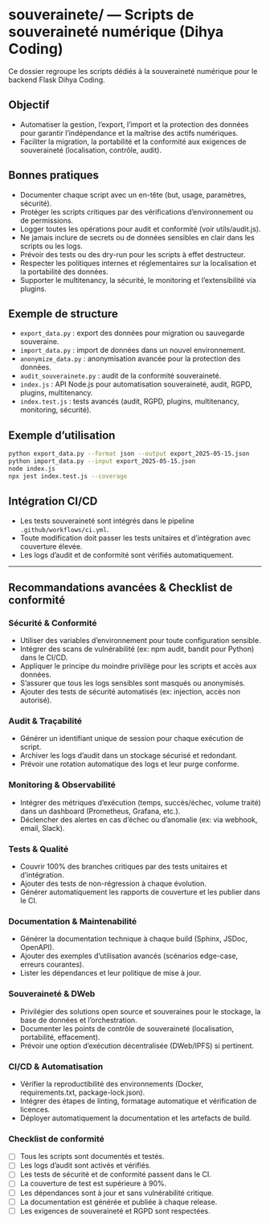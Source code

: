 # souverainete/ — Scripts de souveraineté numérique (Dihya Coding)

Ce dossier regroupe les scripts dédiés à la souveraineté numérique pour le backend Flask Dihya Coding.

## Objectif

- Automatiser la gestion, l’export, l’import et la protection des données pour garantir l’indépendance et la maîtrise des actifs numériques.
- Faciliter la migration, la portabilité et la conformité aux exigences de souveraineté (localisation, contrôle, audit).

## Bonnes pratiques

- Documenter chaque script avec un en-tête (but, usage, paramètres, sécurité).
- Protéger les scripts critiques par des vérifications d’environnement ou de permissions.
- Logger toutes les opérations pour audit et conformité (voir utils/audit.js).
- Ne jamais inclure de secrets ou de données sensibles en clair dans les scripts ou les logs.
- Prévoir des tests ou des dry-run pour les scripts à effet destructeur.
- Respecter les politiques internes et réglementaires sur la localisation et la portabilité des données.
- Supporter le multitenancy, la sécurité, le monitoring et l’extensibilité via plugins.

## Exemple de structure

- `export_data.py` : export des données pour migration ou sauvegarde souveraine.
- `import_data.py` : import de données dans un nouvel environnement.
- `anonymize_data.py` : anonymisation avancée pour la protection des données.
- `audit_souverainete.py` : audit de la conformité souveraineté.
- `index.js` : API Node.js pour automatisation souveraineté, audit, RGPD, plugins, multitenancy.
- `index.test.js` : tests avancés (audit, RGPD, plugins, multitenancy, monitoring, sécurité).

## Exemple d’utilisation

```bash
python export_data.py --format json --output export_2025-05-15.json
python import_data.py --input export_2025-05-15.json
node index.js
npx jest index.test.js --coverage
```

## Intégration CI/CD

- Les tests souveraineté sont intégrés dans le pipeline `.github/workflows/ci.yml`.
- Toute modification doit passer les tests unitaires et d’intégration avec couverture élevée.
- Les logs d’audit et de conformité sont vérifiés automatiquement.

---

## Recommandations avancées & Checklist de conformité

### Sécurité & Conformité

- Utiliser des variables d’environnement pour toute configuration sensible.
- Intégrer des scans de vulnérabilité (ex: npm audit, bandit pour Python) dans le CI/CD.
- Appliquer le principe du moindre privilège pour les scripts et accès aux données.
- S’assurer que tous les logs sensibles sont masqués ou anonymisés.
- Ajouter des tests de sécurité automatisés (ex: injection, accès non autorisé).

### Audit & Traçabilité

- Générer un identifiant unique de session pour chaque exécution de script.
- Archiver les logs d’audit dans un stockage sécurisé et redondant.
- Prévoir une rotation automatique des logs et leur purge conforme.

### Monitoring & Observabilité

- Intégrer des métriques d’exécution (temps, succès/échec, volume traité) dans un dashboard (Prometheus, Grafana, etc.).
- Déclencher des alertes en cas d’échec ou d’anomalie (ex: via webhook, email, Slack).

### Tests & Qualité

- Couvrir 100% des branches critiques par des tests unitaires et d’intégration.
- Ajouter des tests de non-régression à chaque évolution.
- Générer automatiquement les rapports de couverture et les publier dans le CI.

### Documentation & Maintenabilité

- Générer la documentation technique à chaque build (Sphinx, JSDoc, OpenAPI).
- Ajouter des exemples d’utilisation avancés (scénarios edge-case, erreurs courantes).
- Lister les dépendances et leur politique de mise à jour.

### Souveraineté & DWeb

- Privilégier des solutions open source et souveraines pour le stockage, la base de données et l’orchestration.
- Documenter les points de contrôle de souveraineté (localisation, portabilité, effacement).
- Prévoir une option d’exécution décentralisée (DWeb/IPFS) si pertinent.

### CI/CD & Automatisation

- Vérifier la reproductibilité des environnements (Docker, requirements.txt, package-lock.json).
- Intégrer des étapes de linting, formatage automatique et vérification de licences.
- Déployer automatiquement la documentation et les artefacts de build.

### Checklist de conformité

- [ ] Tous les scripts sont documentés et testés.
- [ ] Les logs d’audit sont activés et vérifiés.
- [ ] Les tests de sécurité et de conformité passent dans le CI.
- [ ] La couverture de test est supérieure à 90%.
- [ ] Les dépendances sont à jour et sans vulnérabilité critique.
- [ ] La documentation est générée et publiée à chaque release.
- [ ] Les exigences de souveraineté et RGPD sont respectées.
